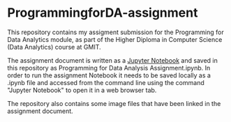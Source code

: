 # ProgrammingforDA-assignment
This repository contains my assigment submission for the Programming for Data Analytics module, as part of the Higher Diploma in Computer Science (Data Analytics) course at GMIT.  

The assignment document is written as a [Jupyter Notebook](http://jupyter.org/) and saved in this repository as Programming for Data Analysis Assignment.ipynb.  In order to run the assignment Notebook it needs to be saved locally as a .ipynb file and accessed from the command line using the command "Jupyter Notebook" to open it in a web browser tab.

The repository also contains some image files that have been linked in the assignment document. 
